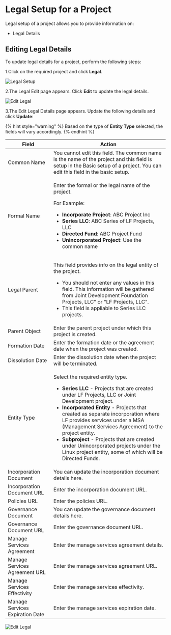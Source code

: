 # Legal Setup for a Project

Legal setup of a project allows you to provide information on:

* Legal Details

## Editing Legal Details

To update legal details for a project, perform the following steps:

1.Click on the required project and click **Legal**.

![Legal Setup](https://files.gitbook.com/v0/b/gitbook-28427.appspot.com/o/assets%2F-MT\_pAMg4FUQlUpKbPvg%2F-MYVqtYtKTJr8O4aayqd%2F-MYVrDc2k9ln\_KRnUSVN%2FLegal.png?alt=media\&token=b9d46987-dafe-40be-a722-3c146f8da9dc)

2.The Legal Edit page appears. Click **Edit** to update the legal details.

![Edit  Legal ](../../.gitbook/assets/Legal\_Eidt.png)

3.The Edit Legal  Details page appears. Update the following details and click **Update**:

{% hint style="warning" %}
Based on the type of **Entity Type** selected, the fields will vary accordingly.&#x20;
{% endhint %}

| **Field**                       | **Action**                                                                                                                                                                                                                                                                                                                                                                                                                                                                                                                                |
| ------------------------------- | ----------------------------------------------------------------------------------------------------------------------------------------------------------------------------------------------------------------------------------------------------------------------------------------------------------------------------------------------------------------------------------------------------------------------------------------------------------------------------------------------------------------------------------------- |
| Common Name                     | You cannot edit this field. The common name is the name of the project and this field  is setup in the Basic setup of a project. You can edit this field in the basic setup.                                                                                                                                                                                                                                                                                                                                                              |
| Formal  Name                    | <p>Enter the formal or the legal name of the project.</p><p>For Example:</p><ul><li><strong>Incorporate Project</strong>: ABC Project Inc</li><li><strong>Series LLC</strong>: ABC Series of LF Projects, LLC</li><li><strong>Directed Fund</strong>: ABC Project Fund</li><li><strong>Unincorporated Project</strong>: Use the common name</li></ul>                                                                                                                                                                                        |
| Legal Parent                    | <p>This field provides info on the legal entity of the project. </p><ul><li>You should not enter any values in this field. This information will be gathered from Joint Development Foundation Projects, LLC" or "LF Projects, LLC".  </li><li>This field is appliable to Series LLC projects. </li></ul>                                                                                                                                                                                                                                  |
| Parent Object                   | Enter the parent project under which this project is created.                                                                                                                                                                                                                                                                                                                                                                                                                                                                             |
| Formation Date                  | Enter the formation date or the agreement date when the project was created.                                                                                                                                                                                                                                                                                                                                                                                                                                                              |
| Dissolution Date                | Enter the dissolution date when the project will be terminated.                                                                                                                                                                                                                                                                                                                                                                                                                                                                           |
| Entity Type                     | <p>Select the required entity type. </p><ul><li><strong>Series LLC</strong> - Projects that are created under LF Projects, LLC or Joint Development project. </li><li><strong>Incorporated Entity</strong> - Projects that created as separate incorporation where LF provides services under a MSA (Management Services Agreement) to the project entity. </li><li><strong>Subproject</strong> - Projects that are created under Unincorporated projects under the Linux project entity, some of which will be Directed Funds.</li></ul> |
| Incorporation Document          | You can update the incorporation document details here.                                                                                                                                                                                                                                                                                                                                                                                                                                                                                   |
| Incorporation Document URL      | Enter  the incorporation document URL.                                                                                                                                                                                                                                                                                                                                                                                                                                                                                                    |
| Policies URL                    | Enter the policies URL.                                                                                                                                                                                                                                                                                                                                                                                                                                                                                                                   |
| Governance Document             | You can update the governance document details here.                                                                                                                                                                                                                                                                                                                                                                                                                                                                                      |
| Governance Document URL         | Enter the governance document URL.                                                                                                                                                                                                                                                                                                                                                                                                                                                                                                        |
| Manage Services Agreement       | Enter the manage services agreement details.                                                                                                                                                                                                                                                                                                                                                                                                                                                                                              |
| Manage Services Agreement URL   | Enter the manage services agreement URL.                                                                                                                                                                                                                                                                                                                                                                                                                                                                                                  |
| Manage Services Effectivity     | Enter  the manage services effectivity.                                                                                                                                                                                                                                                                                                                                                                                                                                                                                                   |
| Manage Services Expiration Date | Enter the manage services expiration date.                                                                                                                                                                                                                                                                                                                                                                                                                                                                                                |

&#x20;

![Edit Legal ](../../.gitbook/assets/Edit\_Legal.gif)
